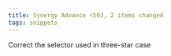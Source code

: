 ```yaml
---
title: Synergy Advance r503, 2 items changed
tags: snippets
---
```


Correct the selector used in three-star case
